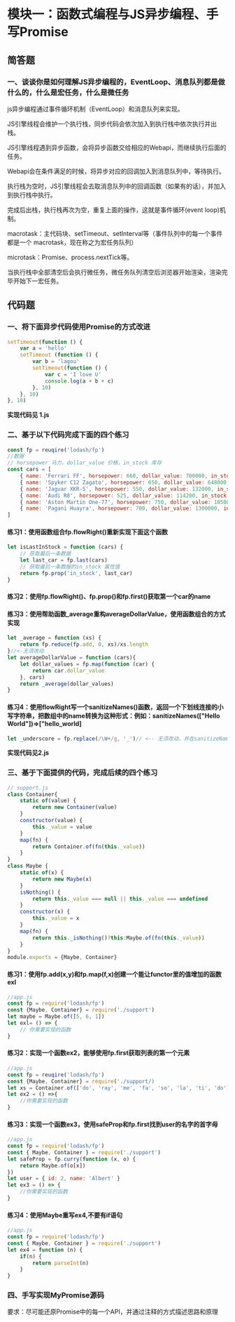 # 模块一：函数式编程与JS异步编程、手写Promise

## 简答题

### 一、谈谈你是如何理解JS异步编程的，EventLoop、消息队列都是做什么的，什么是宏任务，什么是微任务
js异步编程通过事件循环机制（EventLoop）和消息队列来实现。

JS引擎线程会维护一个执行栈，同步代码会依次加入到执行栈中依次执行并出栈。

JS引擎线程遇到异步函数，会将异步函数交给相应的Webapi，而继续执行后面的任务。

Webapi会在条件满足的时候，将异步对应的回调加入到消息队列中，等待执行。

执行栈为空时，JS引擎线程会去取消息队列中的回调函数（如果有的话），并加入到执行栈中执行。

完成后出栈，执行栈再次为空，重复上面的操作，这就是事件循环(event loop)机制。

macrotask：主代码块、setTimeout、setInterval等（事件队列中的每一个事件都是一个 macrotask，现在称之为宏任务队列）

microtask：Promise、process.nextTick等。

当执行栈中全部清空后会执行微任务，微任务队列清空后浏览器开始渲染，渲染完毕开始下一宏任务。

## 代码题

### 一、将下面异步代码使用Promise的方式改进

``` javascript
setTimeout(function () {
    var a = 'hello'
    setTimeout (function () {
        var b = 'lagou'
        setTimeout(function () {
            var c = 'I love U'
            console.log(a + b + c)
        }, 10)
    }, 10)
}, 10)
```
**实现代码见 1.js**

### 二、基于以下代码完成下面的四个练习

``` javascript
const fp = reuqire('lodash/fp')
//数据
// horsepower 马力，dollar_value 价格，in_stock 库存
const cars = [
    { name: 'Ferrari FF', horsepower: 660, dollar_value: 700000, in_stock: true},
    { name: 'Spyker C12 Zagato', horsepower: 650, dollar_value: 648000, in_stock: false},
    { name: 'Jaguar XKR-S', horsepower: 550, dollar_value: 132000, in_stock: false},
    { name: 'Audi R8', horsepower: 525, dollar_value: 114200, in_stock: false},
    { name: 'Aston Martin One-77', horsepower: 750, dollar_value: 1850000, in_stock: true},
    { name: 'Pagani Huayra', horsepower: 700, dollar_value: 1300000, in_stock: false}
]
```

#### 练习1：使用函数组合fp.flowRight()重新实现下面这个函数

``` javascript
let isLastInStock = function (cars) {
    // 获取最后一条数据
    let last_car = fp.last(cars)
    // 获取最后一条数据的in_stock 属性值
    return fp.prop('in_stock', last_car)
}
```

#### 练习2：使用fp.flowRight()、fp.prop()和fp.first()获取第一个car的name

#### 练习3：使用帮助函数_average重构averageDollarValue，使用函数组合的方式实现

``` javascript
let _average = function (xs) {
    return fp.reduce(fp.add, 0, xs)/xs.length
}//<-无须改动
let averageDollarValue = function (cars){
    let dollar_values = fp.map(function (car) {
        return car.dollar_value
    }, cars)
    return _average(dollar_values)
}
```

#### 练习4：使用flowRight写一个sanitizeNames()函数，返回一个下划线连接的小写字符串，把数组中的name转换为这种形式：例如：sanitizeNames(["Hello World"])=>["hello_world]

``` javascript
let _underscore = fp.replace(/\W+/g, '_')// <-- 无须改动，并在sanitizeNames中使用它
```

**实现代码见2.js**

### 三、基于下面提供的代码，完成后续的四个练习

``` javascript
// support.js
class Container{
    static of(value) {
        return new Container(value)
    }
    constructor(value) {
        this._value = value
    }
    map(fn) {
        return Container.of(fn(this._value))
    }
}
class Maybe {
    static of(x) {
        return new Maybe(x)
    }
    isNothing() {
        return this._value === null || this._value === undefined
    }
    constructor(x) {
        this._value = x
    }
    map(fn) {
        return this._isNothing()?this:Maybe.of(fn(this._value))
    }
}
module.exports = {Maybe, Container}
```

#### 练习1：使用fp.add(x,y)和fp.map(f,x)创建一个能让functor里的值增加的函数exl

``` javascript
//app.js
const fp = require('lodash/fp')
const {Maybe, Container} = require('./support')
let maybe = Maybe.of([5, 6, 1])
let exl= () => {
    // 你需要实现的函数
}
```

#### 练习2：实现一个函数ex2，能够使用fp.first获取列表的第一个元素

``` javascript
//app.js
const fp = reuqire('lodash/fp')
const {Maybe, Container} = require('./support/)
let xs = Container.of(['do', 'ray', 'me', 'fa', 'so', 'la', 'ti', 'do'])
let ex2 = () =>{
    //你需要实现的函数
}
```

#### 练习3：实现一个函数ex3，使用safeProp和fp.first找到user的名字的首字母

``` javascript
//app.js
const fp = require('lodash/fp')
const { Maybe, Container } = require('./support')
let safeProp = fp.curry(function (x, o) {
    return Maybe.of(o[x])
})
let user = { id: 2, name: 'Albert' }
let ex3 = () => {
    //你需要实现的函数
}
```

#### 练习4：使用Maybe重写ex4,不要有if语句

``` javascript
//app.js
const fp = require('lodash/fp')
const { Maybe, Container } = require('./support')
let ex4 = function (n) {
    if(n) {
        return parseInt(n)
    }
}
```

### 四、手写实现MyPromise源码
要求：尽可能还原Promise中的每一个API，并通过注释的方式描述思路和原理